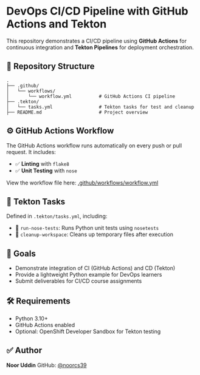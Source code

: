 # DevOps CI/CD Pipeline with GitHub Actions and Tekton

This repository demonstrates a CI/CD pipeline using **GitHub Actions** for continuous integration and **Tekton Pipelines** for deployment orchestration.

## 📁 Repository Structure

```
.
├── .github/
│   └── workflows/
│       └── workflow.yml          # GitHub Actions CI pipeline
├── .tekton/
│   └── tasks.yml                 # Tekton tasks for test and cleanup
├── README.md                     # Project overview
```

## ⚙️ GitHub Actions Workflow

The GitHub Actions workflow runs automatically on every push or pull request. It includes:

* ✅ **Linting** with `flake8`
* ✅ **Unit Testing** with `nose`

View the workflow file here:
[.github/workflows/workflow.yml](.github/workflows/workflow.yml)

## 🔧 Tekton Tasks

Defined in `.tekton/tasks.yml`, including:

* 🧪 `run-nose-tests`: Runs Python unit tests using `nosetests`
* 🧹 `cleanup-workspace`: Cleans up temporary files after execution

## 🚀 Goals

* Demonstrate integration of CI (GitHub Actions) and CD (Tekton)
* Provide a lightweight Python example for DevOps learners
* Submit deliverables for CI/CD course assignments

## 🛠 Requirements

* Python 3.10+
* GitHub Actions enabled
* Optional: OpenShift Developer Sandbox for Tekton testing

## ✅ Author

**Noor Uddin**
GitHub: [@noorcs39](https://github.com/noorcs39)
